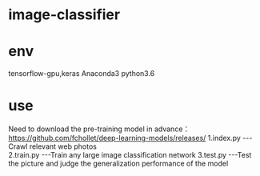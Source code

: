 # image-classifier


# env
tensorflow-gpu,keras
Anaconda3
python3.6


# use 
Need to download the pre-training model in advance：https://github.com/fchollet/deep-learning-models/releases/
1.index.py ---Crawl relevant web photos  
2.train.py ---Train any large image classification network
3.test.py ---Test the picture and judge the generalization performance of the model
